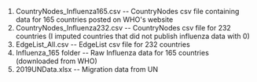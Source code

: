 1. CountryNodes_Influenza165.csv -- CountryNodes csv file containing data for 165 countries posted on WHO's website
2. CountryNodes_Influenza232.csv -- CountryNodes csv file for 232 countries (I imputed countries that did not publish influenza data with 0)
3. EdgeList_All.csv -- EdgeList csv file for 232 countries
4. Influenza_165 folder -- Raw Influenza data for 165 countries (downloaded from WHO)
5. 2019UNData.xlsx -- Migration data from UN
